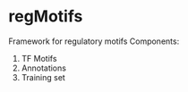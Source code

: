 # regMotifs
Framework for regulatory motifs
Components: 
1. TF Motifs
2. Annotations
3. Training set